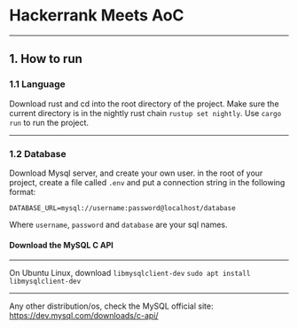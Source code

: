 # Hackerrank Meets AoC
----------

## 1. How to run

### 1.1 Language

Download rust and cd into the root directory of the project. Make sure the current directory is in the nightly rust chain ``rustup set nightly``. Use ``cargo run`` to run the project. 

----------

### 1.2 Database

Download Mysql server, and create your own user. in the root of your project, create a file called `.env` and put a connection string in the following format: 

``DATABASE_URL=mysql://username:password@localhost/database``

Where `username`, `password` and `database` are your sql names.

#### Download the MySQL C API

----------

On Ubuntu Linux, download `libmysqlclient-dev`
``sudo apt install libmysqlclient-dev``

----------

Any other distribution/os, check the MySQL official site:
https://dev.mysql.com/downloads/c-api/
